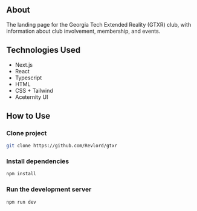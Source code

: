 ## About
The landing page for the Georgia Tech Extended Reality (GTXR) club, with information about club involvement, membership, and events.

## Technologies Used
- Next.js
- React
- Typescript
- HTML
- CSS + Tailwind
- Aceternity UI

## How to Use

### Clone project

```bash
git clone https://github.com/Revlord/gtxr
```

### Install dependencies

```bash
npm install
```

### Run the development server

```bash
npm run dev
```

